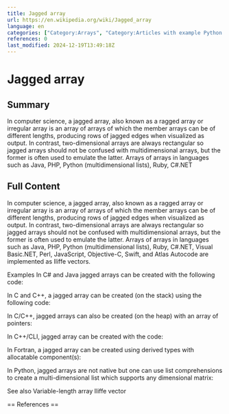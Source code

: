```yaml
---
title: Jagged array
url: https://en.wikipedia.org/wiki/Jagged_array
language: en
categories: ["Category:Arrays", "Category:Articles with example Python (programming language) code", "Category:Articles with short description", "Category:Short description is different from Wikidata"]
references: 0
last_modified: 2024-12-19T13:49:18Z
---
```


# Jagged array

## Summary

In computer science, a jagged  array, also known as a ragged  array  or irregular array  is an array of arrays of which the member arrays can be of different lengths, producing rows of jagged edges when visualized as output. In contrast, two-dimensional arrays are always rectangular so jagged arrays should not be confused with multidimensional arrays, but the former is often used to emulate the latter.
Arrays of arrays in languages such as Java, PHP, Python (multidimensional lists), Ruby, C#.NET

## Full Content

In computer science, a jagged  array, also known as a ragged  array  or irregular array  is an array of arrays of which the member arrays can be of different lengths, producing rows of jagged edges when visualized as output. In contrast, two-dimensional arrays are always rectangular so jagged arrays should not be confused with multidimensional arrays, but the former is often used to emulate the latter.
Arrays of arrays in languages such as Java, PHP, Python (multidimensional lists), Ruby, C#.NET, Visual Basic.NET, Perl, JavaScript, Objective-C, Swift, and Atlas Autocode are implemented as Iliffe vectors.

Examples
In C# and Java jagged arrays can be created with the following code:

In C and C++, a jagged array can be created (on the stack) using the following code:

In C/C++, jagged arrays can also be created (on the heap) with an array of pointers:

In C++/CLI, jagged array can be created with the code:

In Fortran, a jagged array can be created using derived types with allocatable component(s): 

In Python, jagged arrays are not native but one can use list comprehensions to create a multi-dimensional list which supports any dimensional matrix:

See also
Variable-length array
Iliffe vector


== References ==
